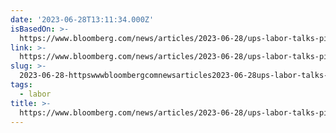 ```yaml
---
date: '2023-06-28T13:11:34.000Z'
isBasedOn: >-
  https://www.bloomberg.com/news/articles/2023-06-28/ups-labor-talks-pit-wall-street-darling-against-fiery-union-boss?srnd=premium
link: >-
  https://www.bloomberg.com/news/articles/2023-06-28/ups-labor-talks-pit-wall-street-darling-against-fiery-union-boss?srnd=premium
slug: >-
  2023-06-28-httpswwwbloombergcomnewsarticles2023-06-28ups-labor-talks-pit-wall-street-darling-against-fiery-union-bosssrndpremium
tags:
  - labor
title: >-
  https://www.bloomberg.com/news/articles/2023-06-28/ups-labor-talks-pit-wall-street-darling-against-fiery-union-boss?srnd=premium
---
```


